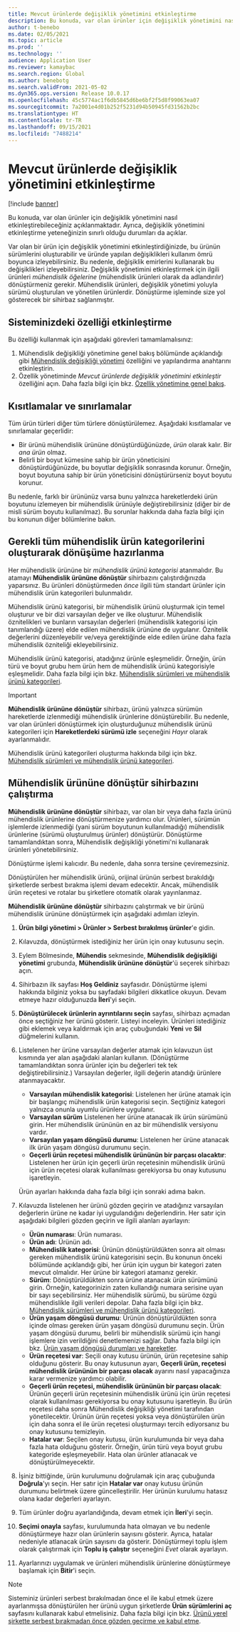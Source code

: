 ```yaml
---
title: Mevcut ürünlerde değişiklik yönetimini etkinleştirme
description: Bu konuda, var olan ürünler için değişiklik yönetimini nasıl etkinleştirebileceğiniz açıklanmaktadır. Ayrıca, değişiklik yönetimini etkinleştirme yeteneğinizin sınırlı olduğu durumları da açıklar.
author: t-benebo
ms.date: 02/05/2021
ms.topic: article
ms.prod: ''
ms.technology: ''
audience: Application User
ms.reviewer: kamaybac
ms.search.region: Global
ms.author: benebotg
ms.search.validFrom: 2021-05-02
ms.dyn365.ops.version: Release 10.0.17
ms.openlocfilehash: 45c5774ac1f6db5845d6be6bf2f5d8f99063ea07
ms.sourcegitcommit: 7a2001e4d01b252f5231d94b50945fd31562b2bc
ms.translationtype: HT
ms.contentlocale: tr-TR
ms.lasthandoff: 09/15/2021
ms.locfileid: "7488214"
---
```

# <a name="enable-change-management-on-existing-products"></a>Mevcut ürünlerde değişiklik yönetimini etkinleştirme

[!include [banner](../../includes/banner.md)]

Bu konuda, var olan ürünler için değişiklik yönetimini nasıl etkinleştirebileceğiniz açıklanmaktadır. Ayrıca, değişiklik yönetimini etkinleştirme yeteneğinizin sınırlı olduğu durumları da açıklar.

Var olan bir ürün için değişiklik yönetimini etkinleştirdiğinizde, bu ürünün sürümlerini oluşturabilir ve üründe yapılan değişiklikleri kullanım ömrü boyunca izleyebilirsiniz. Bu nedenle, değişiklik emirlerini kullanarak bu değişiklikleri izleyebilirsiniz. Değişiklik yönetimini etkinleştirmek için ilgili ürünleri *mühendislik öğelerine* (mühendislik ürünleri olarak da adlandırılır) dönüştürmeniz gerekir. Mühendislik ürünleri, değişiklik yönetimi yoluyla sürümü oluşturulan ve yönetilen ürünlerdir. Dönüştürme işleminde size yol gösterecek bir sihirbaz sağlanmıştır.

## <a name="turn-on-the-feature-in-your-system"></a>Sisteminizdeki özelliği etkinleştirme

Bu özelliği kullanmak için aşağıdaki görevleri tamamlamalısınız:

1. Mühendislik değişikliği yönetimine genel bakış bölümünde açıklandığı gibi [Mühendislik değişikliği yönetimi](product-engineering-overview.md) özelliğini ve yapılandırma anahtarını etkinleştirin.
1. Özellik yönetiminde *Mevcut ürünlerde değişiklik yönetimini etkinleştir* özelliğini açın. Daha fazla bilgi için bkz. [Özellik yönetimine genel bakış](../../fin-ops-core/fin-ops/get-started/feature-management/feature-management-overview.md).

## <a name="restrictions-and-limitations"></a>Kısıtlamalar ve sınırlamalar

Tüm ürün türleri diğer tüm türlere dönüştürülemez. Aşağıdaki kısıtlamalar ve sınırlamalar geçerlidir:

- Bir ürünü mühendislik ürününe dönüştürdüğünüzde, *ürün* olarak kalır. Bir *ana ürün* olmaz.
- Belirli bir boyut kümesine sahip bir ürün yöneticisini dönüştürdüğünüzde, bu boyutlar değişiklik sonrasında korunur. Örneğin, boyut boyutuna sahip bir ürün yöneticisini dönüştürürseniz boyut boyutu korunur.

Bu nedenle, farklı bir ürününüz varsa bunu yalnızca hareketlerdeki ürün boyutunu izlemeyen bir mühendislik ürünüyle değiştirebilirsiniz (diğer bir de misli sürüm boyutu kullanılmaz). Bu sorunlar hakkında daha fazla bilgi için bu konunun diğer bölümlerine bakın.

## <a name="prepare-for-conversion-by-creating-all-required-engineering-product-categories"></a>Gerekli tüm mühendislik ürün kategorilerini oluşturarak dönüşüme hazırlanma

Her mühendislik ürününe bir *mühendislik ürünü kategorisi* atanmalıdır. Bu atamayı **Mühendislik ürününe dönüştür** sihirbazını çalıştırdığınızda yaparsınız. Bu ürünleri dönüştürmeden *önce* ilgili tüm standart ürünler için mühendislik ürün kategorileri bulunmalıdır.

Mühendislik ürünü kategorisi, bir mühendislik ürünü oluşturmak için temel oluşturur ve bir dizi varsayılan değer ve ilke oluşturur. Mühendislik öznitelikleri ve bunların varsayılan değerleri (mühendislik kategorisi için tanımlandığı üzere) elde edilen mühendislik ürününe de uygulanır. Öznitelik değerlerini düzenleyebilir ve/veya gerektiğinde elde edilen ürüne daha fazla mühendislik özniteliği ekleyebilirsiniz.

Mühendislik ürünü kategorisi, atadığınız ürünle eşleşmelidir. Örneğin, ürün türü ve boyut grubu hem ürün hem de mühendislik ürünü kategorisiyle eşleşmelidir. Daha fazla bilgi için bkz. [Mühendislik sürümleri ve mühendislik ürünü kategorileri](engineering-versions-product-category.md).

> [!IMPORTANT]
> **Mühendislik ürününe dönüştür** sihirbazı, ürünü yalnızca sürümün hareketlerde izlenmediği mühendislik ürünlerine dönüştürebilir. Bu nedenle, var olan ürünleri dönüştürmek için oluşturduğunuz mühendislik ürünü kategorileri için **Hareketlerdeki sürümü izle** seçeneğini *Hayır* olarak ayarlanmalıdır.

Mühendislik ürünü kategorileri oluşturma hakkında bilgi için bkz. [Mühendislik sürümleri ve mühendislik ürünü kategorileri](engineering-versions-product-category.md).

## <a name="run-the-convert-to-engineering-product-wizard"></a>Mühendislik ürününe dönüştür sihirbazını çalıştırma

**Mühendislik ürününe dönüştür** sihirbazı, var olan bir veya daha fazla ürünü mühendislik ürünlerine dönüştürmenize yardımcı olur. Ürünleri, sürümün işlemlerde izlenmediği (yani sürüm boyutunun kullanılmadığı) mühendislik ürünlerine (sürümü oluşturulmuş ürünler) dönüştürür. Dönüştürme tamamlandıktan sonra, Mühendislik değişikliği yönetimi'ni kullanarak ürünleri yönetebilirsiniz.

Dönüştürme işlemi kalıcıdır. Bu nedenle, daha sonra tersine çeviremezsiniz. 

Dönüştürülen her mühendislik ürünü, orijinal ürünün serbest bırakıldığı şirketlerde serbest bırakma işlemi devam edecektir. Ancak, mühendislik ürün reçetesi ve rotalar bu şirketlere otomatik olarak yayınlanmaz.

**Mühendislik ürününe dönüştür** sihirbazını çalıştırmak ve bir ürünü mühendislik ürününe dönüştürmek için aşağıdaki adımları izleyin.

1. **Ürün bilgi yönetimi \> Ürünler \> Serbest bırakılmış ürünler**'e gidin.
1. Kılavuzda, dönüştürmek istediğiniz her ürün için onay kutusunu seçin.
1. Eylem Bölmesinde, **Mühendis** sekmesinde, **Mühendislik değişikliği yönetimi** grubunda, **Mühendislik ürününe dönüştür**'ü seçerek sihirbazı açın.
1. Sihirbazın ilk sayfası **Hoş Geldiniz** sayfasıdır. Dönüştürme işlemi hakkında bilginiz yoksa bu sayfadaki bilgileri dikkatlice okuyun. Devam etmeye hazır olduğunuzda **İleri**'yi seçin.
1. **Dönüştürülecek ürünlerin ayrıntılarını seçin** sayfası, sihirbazı açmadan önce seçtiğiniz her ürünü gösterir. Listeyi inceleyin. Ürünleri istediğiniz gibi eklemek veya kaldırmak için araç çubuğundaki **Yeni** ve **Sil** düğmelerini kullanın.
1. Listelenen her ürüne varsayılan değerler atamak için kılavuzun üst kısmında yer alan aşağıdaki alanları kullanın. (Dönüştürme tamamlandıktan sonra ürünler için bu değerleri tek tek değiştirebilirsiniz.) Varsayılan değerler, ilgili değerin atandığı ürünlere atanmayacaktır.

    - **Varsayılan mühendislik kategorisi**: Listelenen her ürüne atamak için bir başlangıç mühendislik ürün kategorisi seçin. Seçtiğiniz kategori yalnızca onunla uyumlu ürünlere uygulanır.
    - **Varsayılan sürüm** Listelenen her ürüne atanacak ilk ürün sürümünü girin. Her mühendislik ürününün en az bir mühendislik versiyonu vardır.
    - **Varsayılan yaşam döngüsü durumu**: Listelenen her ürüne atanacak ilk ürün yaşam döngüsü durumunu seçin.
    - **Geçerli ürün reçetesi mühendislik ürününün bir parçası olacaktır**: Listelenen her ürün için geçerli ürün reçetesinin mühendislik ürünü için ürün reçetesi olarak kullanılması gerekiyorsa bu onay kutusunu işaretleyin.

    Ürün ayarları hakkında daha fazla bilgi için sonraki adıma bakın.

1. Kılavuzda listelenen her ürünü gözden geçirin ve atadığınız varsayılan değerlerin ürüne ne kadar iyi uygulandığını değerlendirin. Her satır için aşağıdaki bilgileri gözden geçirin ve ilgili alanları ayarlayın:

    - **Ürün numarası**: Ürün numarası.
    - **Ürün adı**: Ürünün adı.
    - **Mühendislik kategorisi**: Ürünün dönüştürüldükten sonra ait olması gereken mühendislik ürünü kategorisini seçin. Bu konunun önceki bölümünde açıklandığı gibi, her ürün için uygun bir kategori zaten mevcut olmalıdır. Her ürüne bir kategori atamanız gerekir.
    - **Sürüm**: Dönüştürüldükten sonra ürüne atanacak ürün sürümünü girin. Örneğin, kategorinizin zaten kullandığı numara serisine uyan bir sayı seçebilirsiniz. Her mühendislik sürümü, bu sürüme özgü mühendislikle ilgili verileri depolar. Daha fazla bilgi için bkz. [Mühendislik sürümleri ve mühendislik ürünü kategorileri](engineering-versions-product-category.md).
    - **Ürün yaşam döngüsü durumu**: Ürünün dönüştürüldükten sonra içinde olması gereken ürün yaşam döngüsü durumunu seçin. Ürün yaşam döngüsü durumu, belirli bir mühendislik sürümü için hangi işlemlere izin verildiğini denetlemenizi sağlar. Daha fazla bilgi için bkz. [Ürün yaşam döngüsü durumları ve hareketler](product-lifecycle-state-transactions.md).
    - **Ürün reçetesi var**: Seçili onay kutusu ürünün, ürün reçetesine sahip olduğunu gösterir. Bu onay kutusunun ayarı, **Geçerli ürün, reçetesi mühendislik ürününün bir parçası olacak** ayarını nasıl yapacağınıza karar vermenize yardımcı olabilir.
    - **Geçerli ürün reçetesi, mühendislik ürününün bir parçası olacak**: Ürünün geçerli ürün reçetesinin mühendislik ürünü için ürün reçetesi olarak kullanılması gerekiyorsa bu onay kutusunu işaretleyin. Bu ürün reçetesi daha sonra Mühendislik değişikliği yönetimi tarafından yönetilecektir. Ürünün ürün reçetesi yoksa veya dönüştürülen ürün için daha sonra el ile ürün reçetesi oluşturmayı tercih ediyorsanız bu onay kutusunu temizleyin.
    - **Hatalar var**: Seçilen onay kutusu, ürün kurulumunda bir veya daha fazla hata olduğunu gösterir. Örneğin, ürün türü veya boyut grubu kategoride eşleşmeyebilir. Hata olan ürünler atlanacak ve dönüştürülmeyecektir.

1. İşiniz bittiğinde, ürün kurulumunu doğrulamak için araç çubuğunda **Doğrula**'yı seçin. Her satır için **Hatalar var** onay kutusu ürünün durumunu belirtmek üzere güncelleştirilir. Her ürünün kurulumu hatasız olana kadar değerleri ayarlayın.
1. Tüm ürünler doğru ayarlandığında, devam etmek için **İleri**'yi seçin.
1. **Seçimi onayla** sayfası, kurulumunda hata olmayan ve bu nedenle dönüştürmeye hazır olan ürünlerin sayısını gösterir. Ayrıca, hatalar nedeniyle atlanacak ürün sayısını da gösterir. Dönüştürmeyi toplu işlem olarak çalıştırmak için **Toplu iş çalıştır** seçeneğini *Evet* olarak ayarlayın.
1. Ayarlarınızı uygulamak ve ürünleri mühendislik ürünlerine dönüştürmeye başlamak için **Bitir**'i seçin.

> [!NOTE]
> Sisteminiz ürünleri serbest bırakılmadan önce el ile kabul etmek üzere ayarlanmışsa dönüştürülen her ürünü uygun şirketlerde **Ürün sürümlerini aç** sayfasını kullanarak kabul etmelisiniz. Daha fazla bilgi için bkz. [Ürünü yerel şirkette serbest bırakmadan önce gözden geçirme ve kabul etme](engineering-scenarios.md#accept).
